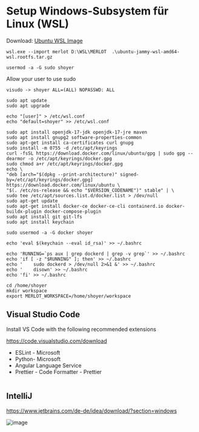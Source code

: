 # Setup Windows-Subsystem für Linux (WSL)

Download: [Ubuntu WSL Image](https://cloud-images.ubuntu.com/wsl/jammy/current/ubuntu-jammy-wsl-amd64-wsl.rootfs.tar.gz)

```
wsl.exe --import merlot D:\WSL\MERLOT  .\ubuntu-jammy-wsl-amd64-wsl.rootfs.tar.gz

usermod -a -G sudo shoyer
````

Allow your user to use sudo

`visudo -> shoyer ALL=(ALL) NOPASSWD: ALL`

```
sudo apt update
sudo apt upgrade

echo "[user]" > /etc/wsl.conf
echo "default=shoyer" >> /etc/wsl.conf

sudo apt install openjdk-17-jdk openjdk-17-jre maven
sudo apt install gnupg2 software-properties-common
sudo apt-get install ca-certificates curl gnupg
sudo install -m 0755 -d /etc/apt/keyrings
curl -fsSL https://download.docker.com/linux/ubuntu/gpg | sudo gpg --dearmor -o /etc/apt/keyrings/docker.gpg
sudo chmod a+r /etc/apt/keyrings/docker.gpg
echo \
"deb [arch="$(dpkg --print-architecture)" signed-by=/etc/apt/keyrings/docker.gpg] https://download.docker.com/linux/ubuntu \
"$(. /etc/os-release && echo "$VERSION_CODENAME")" stable" | \
sudo tee /etc/apt/sources.list.d/docker.list > /dev/null
sudo apt-get update
sudo apt-get install docker-ce docker-ce-cli containerd.io docker-buildx-plugin docker-compose-plugin
sudo apt install git git-lfs
sudo apt install keychain

sudo usermod -a -G docker shoyer

echo 'eval $(keychain --eval id_rsa)' >> ~/.bashrc

echo 'RUNNING=`ps aux | grep dockerd | grep -v grep`' >> ~/.bashrc
echo 'if [ -z "$RUNNING" ]; then' >> ~/.bashrc
echo '    sudo dockerd > /dev/null 2>&1 &' >> ~/.bashrc
echo '    disown' >> ~/.bashrc
echo 'fi' >> ~/.bashrc

cd /home/shoyer
mkdir workspace
export MERLOT_WORKSPACE=/home/shoyer/workspace
```

## Visual Studio Code

Install VS Code with the following recommended extensions

https://code.visualstudio.com/download

 * ESLint - Microsoft
 * Python- Microsoft
 * Angular Language Service
 * Prettier - Code Formatter - Prettier

 ```
 ```

## IntelliJ

https://www.jetbrains.com/de-de/idea/download/?section=windows 

![image](../assets/IntelliJ_OpenFileOrProject.PNG)



